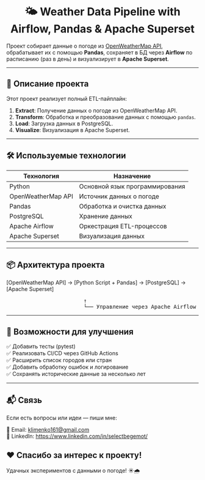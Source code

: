<h1 align="center">🌤️ Weather Data Pipeline with Airflow, Pandas & Apache Superset</h1>

  Проект собирает данные о погоде из <a href="https://openweathermap.org/api" target="_blank">OpenWeatherMap API</a>, обрабатывает их с помощью <strong>Pandas</strong>, сохраняет в БД через <strong>Airflow</strong> по расписанию (раз в день) и визуализирует в <strong>Apache Superset</strong>.


---

## 🧠 Описание проекта

Этот проект реализует полный ETL-пайплайн:

1. **Extract**: Получение данных о погоде из OpenWeatherMap API.
2. **Transform**: Обработка и преобразование данных с помощью <code>pandas</code>.
3. **Load**: Загрузка данных в PostgreSQL.
4. **Visualize**: Визуализация в Apache Superset.

---

## 🛠️ Используемые технологии

| Технология | Назначение |
|-----------|------------|
| Python | Основной язык программирования |
| OpenWeatherMap API | Источник данных о погоде |
| Pandas | Обработка и очистка данных |
| PostgreSQL | Хранение данных |
| Apache Airflow | Оркестрация ETL-процессов |
| Apache Superset | Визуализация данных |

---

## 📦 Архитектура проекта
[OpenWeatherMap API] → [Python Script + Pandas] → [PostgreSQL] → [Apache Superset] <br>
<pre>                        ↑
                        └── Управление через Apache Airflow (раз в день)</pre>

---

## 🧪 Возможности для улучшения<br>
✅ Добавить тесты (pytest)<br>
✅ Реализовать CI/CD через GitHub Actions<br>
✅ Расширить список городов или стран<br>
✅ Добавить обработку ошибок и логирование<br>
✅ Сохранять исторические данные за несколько лет<br>

---

## 📬 Связь
Если есть вопросы или идеи — пиши мне:<br>

📧 Email: klimеnkо161@gmаil.соm<br>
💼 LinkedIn: https://www.linkedin.com/in/selectbegemot/<br>

## ❤️ Спасибо за интерес к проекту!
Удачных экспериментов с данными о погоде! ☀️🌧️

